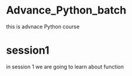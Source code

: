 # Advance_Python_batch
this is advnace Python course

# session1
in session 1 we are going to learn about function

